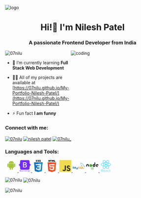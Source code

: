 ![logo](https://github.com/07nilu/07nilu/blob/main/Linkedin%20Banner%20Img.jpg)
<h1 align="center">Hi!👋 I'm Nilesh Patel</h1>
<h3 align="center">A passionate Frontend Developer from India</h3>

<img align="right" alt="coding" width="290px" height="230"  src="https://raj-rathod.github.io/rajesh-rathore/assets/images/developer.gif?hl=en_IN"> 

<p align="left"> <img src="https://komarev.com/ghpvc/?username=07nilu&label=Profile%20views&color=0e75b6&style=flat" alt="07nilu" /> </p>

- 🌱 I’m currently learning **Full Stack Web Development**

- 👨‍💻 All of my projects are available at [https://07nilu.github.io/My-Portfolio-Nilesh-Patel/](https://07nilu.github.io/My-Portfolio-Nilesh-Patel/)

- ⚡ Fun fact **I am funny**

<h3 align="left">Connect with me:</h3>
<p align="left">
<a href="https://linkedin.com/in/07nilu" target="blank"><img align="center" src="https://raw.githubusercontent.com/rahuldkjain/github-profile-readme-generator/master/src/images/icons/Social/linked-in-alt.svg" alt="07nilu" height="30" width="40" /></a>
<a href="https://fb.com/nilesh patel" target="blank"><img align="center" src="https://raw.githubusercontent.com/rahuldkjain/github-profile-readme-generator/master/src/images/icons/Social/facebook.svg" alt="nilesh patel" height="30" width="40" /></a>
<a href="https://instagram.com/07nilu_" target="blank"><img align="center" src="https://raw.githubusercontent.com/rahuldkjain/github-profile-readme-generator/master/src/images/icons/Social/instagram.svg" alt="07nilu_" height="30" width="40" /></a>
</p>

<h3 align="left">Languages and Tools:</h3>
<p align="left"> <a href="https://developer.android.com" target="_blank" rel="noreferrer"> <img src="https://raw.githubusercontent.com/devicons/devicon/master/icons/android/android-original-wordmark.svg" alt="android" width="40" height="40"/> </a> <a href="https://getbootstrap.com" target="_blank" rel="noreferrer"> <img src="https://raw.githubusercontent.com/devicons/devicon/master/icons/bootstrap/bootstrap-plain-wordmark.svg" alt="bootstrap" width="40" height="40"/> </a> <a href="https://www.w3schools.com/css/" target="_blank" rel="noreferrer"> <img src="https://raw.githubusercontent.com/devicons/devicon/master/icons/css3/css3-original-wordmark.svg" alt="css3" width="40" height="40"/> </a> <a href="https://www.w3.org/html/" target="_blank" rel="noreferrer"> <img src="https://raw.githubusercontent.com/devicons/devicon/master/icons/html5/html5-original-wordmark.svg" alt="html5" width="40" height="40"/> </a> <a href="https://developer.mozilla.org/en-US/docs/Web/JavaScript" target="_blank" rel="noreferrer"> <img src="https://raw.githubusercontent.com/devicons/devicon/master/icons/javascript/javascript-original.svg" alt="javascript" width="40" height="40"/> </a> <a href="https://www.mysql.com/" target="_blank" rel="noreferrer"> <img src="https://raw.githubusercontent.com/devicons/devicon/master/icons/mysql/mysql-original-wordmark.svg" alt="mysql" width="40" height="40"/> </a> <a href="https://nodejs.org" target="_blank" rel="noreferrer"> <img src="https://raw.githubusercontent.com/devicons/devicon/master/icons/nodejs/nodejs-original-wordmark.svg" alt="nodejs" width="40" height="40"/> </a> <a href="https://reactjs.org/" target="_blank" rel="noreferrer"> <img src="https://raw.githubusercontent.com/devicons/devicon/master/icons/react/react-original-wordmark.svg" alt="react" width="40" height="40"/> </a> </p>

<p><img align="left" src="https://github-readme-stats.vercel.app/api/top-langs?username=07nilu&show_icons=true&locale=en&layout=compact" alt="07nilu" /></p>

<p>&nbsp;<img align="center" src="https://github-readme-stats.vercel.app/api?username=07nilu&show_icons=true&locale=en" alt="07nilu" /></p>

<p><img align="center" src="https://github-readme-streak-stats.herokuapp.com/?user=07nilu&" alt="07nilu" /></p>

<!--
**07nilu/07nilu** is a ✨ _special_ ✨ repository because its `README.md` (this file) appears on your GitHub profile.

Here are some ideas to get you started:

- 🔭 I’m currently working on ...
- 🌱 I’m currently learning ...
- 👯 I’m looking to collaborate on ...
- 🤔 I’m looking for help with ...
- 💬 Ask me about ...
- 📫 How to reach me: ...
- 😄 Pronouns: ...
- ⚡ Fun fact: ...
-->
